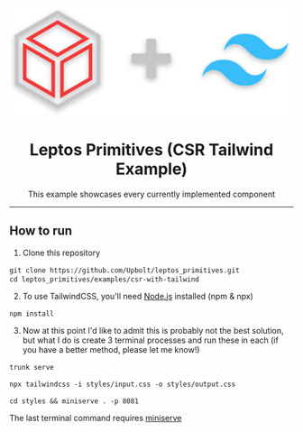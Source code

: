 <p align="center" dir="auto">
    <img src="assets/logos.svg"/>
</p>

<h1 align="center" tabindex="-1" class="heading-element" dir="auto">Leptos Primitives (CSR Tailwind Example)</h1>

<p align="center" dir="auto">
    This example showcases every currently implemented component
</p>

<hr />

## How to run

1. Clone this repository

```
git clone https://github.com/Upbolt/leptos_primitives.git
cd leptos_primitives/examples/csr-with-tailwind
```

2. To use TailwindCSS, you'll need [Node.js](https://nodejs.org) installed (npm & npx)

```
npm install
```

3. Now at this point I'd like to admit this is probably not the best solution, but what I do is create 3 terminal processes and run these in each (if you have a better method, please let me know!)

```
trunk serve
```

```
npx tailwindcss -i styles/input.css -o styles/output.css
```

```
cd styles && miniserve . -p 8081
```

The last terminal command requires [miniserve](https://github.com/svenstaro/miniserve)
